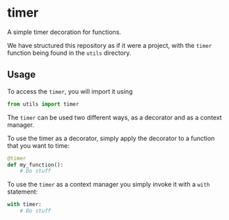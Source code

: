# timer
A simple timer decoration for functions.

We have structured this repository as if it were a project, with the `timer` function being found in the `utils` directory.

## Usage

To access the `timer`, you will import it using
```python
from utils import timer
```

The `timer` can be used two different ways, as a decorator and as a context manager.

To use the timer as a decorator, simply apply the decorator to a function that you want to time:
```python
@timer
def my_function():
    # Do stuff
```

To use the `timer` as a context manager you simply invoke it with a `with` statement:
```python
with timer:
    # Do stuff
```
